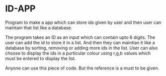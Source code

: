 # ID-APP
Program to make a app which can store ids given by user and then user can maintain that list like a database.



The program takes an ID as an input which can contain upto 6 digits. The user can add the id to store it in a list. And then they can maintian it like a database by sorting, removing or adding more ids in the list. User can also choose to display the ids in a purticular colour using r,g,b values which must be entered to display the list.


Anyone can use this piece of code. But the reference is a must to be given.
